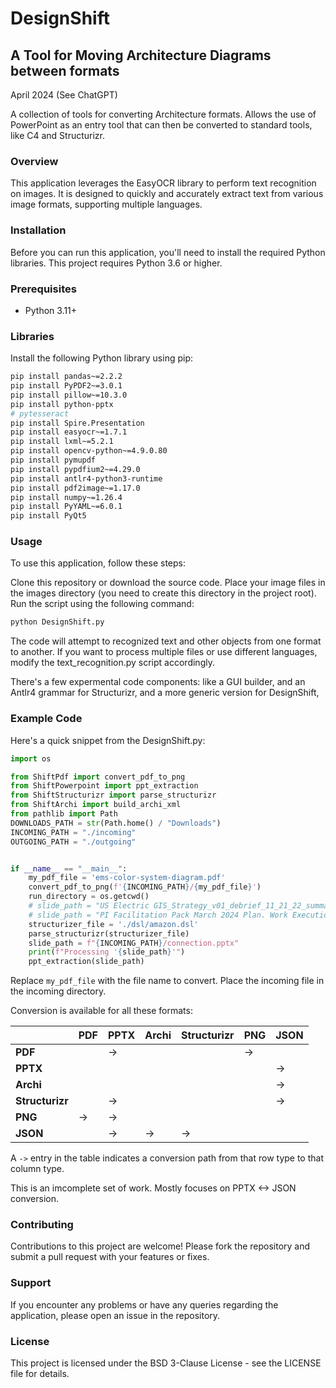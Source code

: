 # DesignShift

## A Tool for Moving Architecture Diagrams between formats

April 2024 (See ChatGPT)

A collection of tools for converting Architecture formats. Allows the use of PowerPoint as an entry tool that can then be converted to standard tools, like C4 and Structurizr.

### Overview
This application leverages the EasyOCR library to perform text recognition on images. It is designed to quickly and accurately extract text from various image formats, supporting multiple languages.

### Installation
Before you can run this application, you'll need to install the required Python libraries. This project requires Python 3.6 or higher.

### Prerequisites
- Python 3.11+

### Libraries
Install the following Python library using pip:

```bash
pip install pandas~=2.2.2
pip install PyPDF2~=3.0.1
pip install pillow~=10.3.0
pip install python-pptx
# pytesseract
pip install Spire.Presentation
pip install easyocr~=1.7.1
pip install lxml~=5.2.1
pip install opencv-python~=4.9.0.80
pip install pymupdf
pip install pypdfium2~=4.29.0
pip install antlr4-python3-runtime
pip install pdf2image~=1.17.0
pip install numpy~=1.26.4
pip install PyYAML~=6.0.1
pip install PyQt5
```

### Usage

To use this application, follow these steps:

Clone this repository or download the source code.
Place your image files in the images directory (you need to create this directory in the project root).
Run the script using the following command:
```bash
python DesignShift.py
```
The code will attempt to recognized text and other objects from one format to another. 
If you want to process multiple files or use different languages, modify the text_recognition.py script accordingly.

There's a few expermental code components: like a GUI builder, and an Antlr4 grammar for Structurizr, and a 
more generic version for DesignShift,

### Example Code

Here's a quick snippet from the DesignShift.py:

```python
import os

from ShiftPdf import convert_pdf_to_png
from ShiftPowerpoint import ppt_extraction
from ShiftStructurizr import parse_structurizr
from ShiftArchi import build_archi_xml
from pathlib import Path
DOWNLOADS_PATH = str(Path.home() / "Downloads")
INCOMING_PATH = "./incoming"
OUTGOING_PATH = "./outgoing"


if __name__ == "__main__":
    my_pdf_file = 'ems-color-system-diagram.pdf'
    convert_pdf_to_png(f'{INCOMING_PATH}/{my_pdf_file}')
    run_directory = os.getcwd()
    # slide_path = "US Electric GIS_Strategy_v01_debrief_11_21_22_summary.pptx
    # slide_path = "PI Facilitation Pack March 2024 Plan. Work Execution v2.pptx"
    structurizer_file = './dsl/amazon.dsl'
    parse_structurizr(structurizer_file)
    slide_path = f"{INCOMING_PATH}/connection.pptx"
    print(f"Processing '{slide_path}'")
    ppt_extraction(slide_path)

```

Replace `my_pdf_file` with the file name to convert. Place the incoming file in the incoming directory. 

Conversion is available for all these formats:

|                 | **PDF** | **PPTX** | **Archi** | **Structurizr** | **PNG** | **JSON** |
|-----------------|---------|----------|-----------|-----------------|---------|----------|
| **PDF**         |         | ->       |           |                 | ->      |          |
| **PPTX**        |         |          |           |                 |         | ->       |
| **Archi**       |         |          |           |                 |         | ->       |
| **Structurizr** |         | ->       |           |                 |         | ->       |
| **PNG**         | ->      | ->       |           |                 |         |          |
| **JSON**        |         | ->       | ->        | ->              |         |          |

A `->` entry in the table indicates a conversion path from that row type to that column type.

This is an imcomplete set of work. Mostly focuses on PPTX <-> JSON conversion. 

### Contributing

Contributions to this project are welcome! Please fork the repository and submit a pull request with your features or fixes.

### Support

If you encounter any problems or have any queries regarding the application, please open an issue in the repository.

### License

This project is licensed under the BSD 3-Clause License - see the LICENSE file for details.

